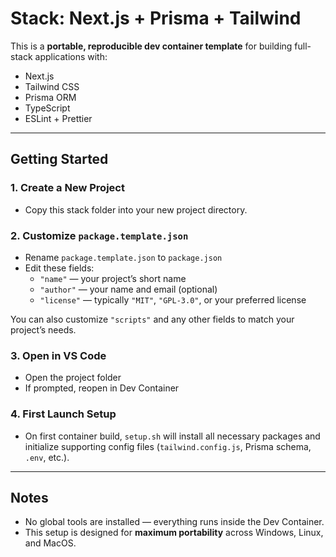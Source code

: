 # Stack: Next.js + Prisma + Tailwind

This is a **portable, reproducible dev container template** for building full-stack applications with:

- Next.js
- Tailwind CSS
- Prisma ORM
- TypeScript
- ESLint + Prettier

---

## Getting Started

### 1. Create a New Project
- Copy this stack folder into your new project directory.

### 2. Customize `package.template.json`
- Rename `package.template.json` to `package.json`
- Edit these fields:
  - `"name"` — your project’s short name
  - `"author"` — your name and email (optional)
  - `"license"` — typically `"MIT"`, `"GPL-3.0"`, or your preferred license

You can also customize `"scripts"` and any other fields to match your project’s needs.

### 3. Open in VS Code
- Open the project folder
- If prompted, reopen in Dev Container

### 4. First Launch Setup
- On first container build, `setup.sh` will install all necessary packages and initialize supporting config files (`tailwind.config.js`, Prisma schema, `.env`, etc.).

---

## Notes

- No global tools are installed — everything runs inside the Dev Container.
- This setup is designed for **maximum portability** across Windows, Linux, and MacOS.
